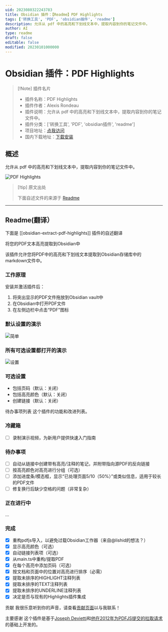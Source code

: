 ```yaml
---
uid: 2023080322243783
title: Obsidian 插件：【Readme】PDF Highlights
tags: ['转换工具', 'PDF', 'obsidian插件', 'readme']
description: 允许从 pdf 中的高亮和下划线文本中，提取内容到你的笔记文件中。
author: AI
type: readme
draft: false
editable: false
modified: 20230101000000
---
```


# Obsidian 插件：PDF Highlights

> [!Note] 插件名片
> - 插件名称：PDF Highlights
> - 插件作者：Alexis Rondeau
> - 插件说明：允许从 pdf 中的高亮和下划线文本中，提取内容到你的笔记文件中。
> - 插件分类：['转换工具', 'PDF', 'obsidian插件', 'readme']
> - 项目地址：[点我访问](https://github.com/akaalias/obsidian-extract-pdf-highlights)
> - 国内下载地址：[下载安装](https://pkmer.cn/products/plugin/pluginMarket/?obsidian-extract-pdf-highlights)

## 概述

允许从 pdf 中的高亮和下划线文本中，提取内容到你的笔记文件中。

![PDF Highlights](https://cdn.pkmer.cn/covers/obsidian-extract-pdf-highlights.png!pkmer)

> [!tip] 原文出处
> 
>下面自述文件的来源于 [Readme](https://ghproxy.net/https://raw.githubusercontent.com/akaalias/obsidian-extract-pdf-highlights/master/README.md)
> 

---

## Readme(翻译）

下面是 [[obsidian-extract-pdf-highlights]] 插件的自述翻译


将您的PDF文本高亮提取到Obsidian中

该插件允许您将PDF中的高亮和下划线文本提取到Obsidian存储库中的markdown文件中。

### 工作原理

安装并激活插件后：

1. 将突出显示的PDF文件拖放到Obsidian vault中
2. 在Obsidian中打开PDF文件
3. 在左侧边栏中点击“PDF”图标

### 默认设置的演示
![简单](https://github.com/akaalias/obsidian-extract-pdf-highlights/blob/main/simple.gif?raw=true)

### 所有可选设置都打开的演示
![设置](https://github.com/akaalias/obsidian-extract-pdf-highlights/blob/main/settings.gif?raw=true)

### 可选设置

- 包括页码（默认：关闭）
- 包括高亮颜色（默认：关闭）
- 创建链接（默认：关闭）

待办事项列表
这个插件的功能和改进列表。

### 冷藏箱
- [ ] 录制演示视频，为新用户提供快速入门指南

### 待办事项
- [ ] 自动从链接中创建带有高亮/注释的笔记，并附带指向源PDF的反向链接
- [ ] 按高亮颜色对高亮进行分组（可选）
- [ ] 添加进度条/模态框，显示“已处理页面5/10（50%）”或类似信息，适用于较长的PDF文件
- [ ] 修复换行后缺少空格的问题（非常复杂）

### 正在进行中
...

### 完成
- [x] 重构pdfjs导入，以避免过载Obsidian工作器（来自@lishid的想法？）
- [x] 显示高亮颜色（可选）
- [x] 自动链接列表项（可选）
- [x] 从main.ts中重构/提取PDF
- [x] 在每个高亮中添加页码（可选）
- [x] 按文档和页面中的位置对高亮进行排序（必需）
- [x] 提取未排序的HIGHLIGHT注释列表
- [x] 提取未排序的TEXT注释列表
- [x] 提取未排序的UNDERLINE注释列表
- [x] 决定是否与现有的Highlights插件集成

贡献
我很乐意听到你的声音，请查看[贡献页面](CONTRIBUTING.md)以与我联系！

主要感谢
这个插件是基于[Joseph Devietti](https://github.com/devietti/)和[他在2012年为PDFJS提交的拉取请求](https://github.com/devietti/pdf.js/commit/9116f2cddddd5327d84167a98d92c0de42de94fd)的基础上开发的。




